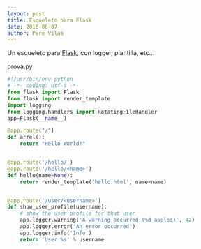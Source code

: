 ```yaml
---           
layout: post
title: Esqueleto para Flask
date: 2016-06-07
author: Pere Vilas
---
```


Un esqueleto para [Flask](http://flask.pocoo.org/Flask), con logger, plantilla, etc...

prova.py


```python
#!/usr/bin/env python
# -*- coding: utf-8 -*-
from flask import Flask
from flask import render_template
import logging
from logging.handlers import RotatingFileHandler
app=Flask(__name__)

@app.route("/")
def arrel():
    return "Hello World!"


@app.route('/hello/')
@app.route('/hello/<name>')
def hello(name=None):
    return render_template('hello.html', name=name)


@app.route('/user/<username>')
def show_user_profile(username):
    # show the user profile for that user
    app.logger.warning('A warning occurred (%d apples)', 42)
    app.logger.error('An error occurred')
    app.logger.info('Info')
    return 'User %s' % username


```
